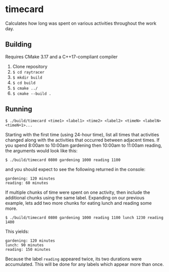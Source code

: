 # timecard

Calculates how long was spent on various activities throughout the work day.

## Building
Requires CMake 3.17 and a C++17-compliant compiler
1. Clone repository
1. `$ cd raytracer`
1. `$ mkdir build`
1. `$ cd build`
1. `$ cmake ../`
1. `$ cmake --build .`

## Running
`$ ./build/timecard <time1> <label1> <time2> <label2> <timeN> <labelN> <timeN+1>...`

Starting with the first time (using 24-hour time), list all times that activities changed along with the activities that occurred between adjacent times. If you spend 8:00am to 10:00am gardening then 10:00am to 11:00am reading, the arguments would look like this:

`$ ./build/timecard 0800 gardening 1000 reading 1100`

and you should expect to see the following returned in the console:

```
gardening: 120 minutes
reading: 60 minutes
```

If multiple chunks of time were spent on one activity, then include the additional chunks using the same label. Expanding on our previous example, lets add two more chunks for eating lunch and reading some more.

`$ ./build/timecard 0800 gardening 1000 reading 1100 lunch 1230 reading 1400`

This yields:

```
gardening: 120 minutes
lunch: 90 minutes
reading: 150 minutes
```

Because the label `reading` appeared twice, its two durations were accumulated. This will be done for any labels which appear more than once.
